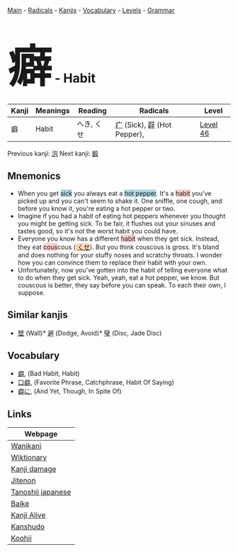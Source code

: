 <style> bigfont {font-size: 100px}</style>
[Main](../index.md) -
[Radicals](../radicals.md) -
[Kanjis](../kanjis.md) -
[Vocabulary](../vocabulary.md) -
[Levels](../levels.md) -
[Grammar](../grammar.md)
# <bigfont> 癖</bigfont> - Habit 

| Kanji | Meanings | Reading | Radicals | Level |
| --- | --- | --- | --- | --- |
| 癖 | Habit | へき, くせ | [疒](../radicals/疒.md) (Sick), [辟](../radicals/辟.md) (Hot Pepper),  | [Level 46](../levels/wk_level46.md) |

Previous kanji: [泡](泡.md) Next kanji: [鍛](鍛.md) 

## Mnemonics
 * When you get <span style="background-color:#ADD8E6"> sick</span> you always eat a <span style="background-color:#ADD8E6"> hot pepper</span>. It's a <span style="background-color:#ffcccb"> habit</span> you've picked up and you can't seem to shake it. One sniffle, one cough, and before you know it, you're eating a hot pepper or two.
* Imagine if you had a habit of eating hot peppers whenever you thought you might be getting sick. To be fair, it flushes out your sinuses and tastes good, so it's not the worst habit you could have.
* Everyone you know has a different <span style="background-color:#ffcccb"> habit</span> when they get sick. Instead, they eat <span style="background-color:#ffcccb"> cous</span>cous (<span style="background-color:#fed8b1"> [くせ](https://jisho.org/search/くせ)</span>). But you think couscous is gross. It's bland and does nothing for your stuffy noses and scratchy throats. I wonder how you can convince them to replace their habit with your own.
* Unfortunately, now you've gotten into the habit of telling everyone what to do when they get sick. Yeah, yeah, eat a hot pepper, we know. But couscous is better, they say before you can speak. To each their own, I suppose.


## Similar kanjis
 * [壁](壁.md) (Wall)* [避](避.md) (Dodge, Avoid)* [璧](璧.md) (Disc, Jade Disc)


## Vocabulary
 * [癖](../vocabulary/癖.md), (Bad Habit, Habit)
* [口癖](../vocabulary/癖.md), (Favorite Phrase, Catchphrase, Habit Of Saying)
* [癖に](../vocabulary/癖.md), (And Yet, Though, In Spite Of)



## Links 

| Webpage |
| --- |
| [Wanikani          ](https://www.wanikani.com/kanji/癖) |
| [Wiktionary        ](https://en.wiktionary.org/wiki/癖) |
| [Kanji damage      ](http://www.kanjidamage.com/kanji/search?utf8=✓&q=癖) |
| [Jitenon           ](https://jitenon.com/kanji/癖) |
| [Tanoshii japanese ](https://www.tanoshiijapanese.com/dictionary/kanji.cfm?k=癖) |
| [Baike             ](https://baike.baidu.com/item/癖) |
| [Kanji Alive       ](https://app.kanjialive.com/癖) |
| [Kanshudo          ](https://www.kanshudo.com/searchmn?q=癖) |
| [Koohii            ](https://kanji.koohii.com/study/kanji/癖) |
